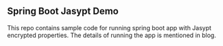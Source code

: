 ## Spring Boot Jasypt Demo
This repo contains sample code for running spring boot app with Jasypt encrypted properties.
The details of running the app is mentioned in blog.
